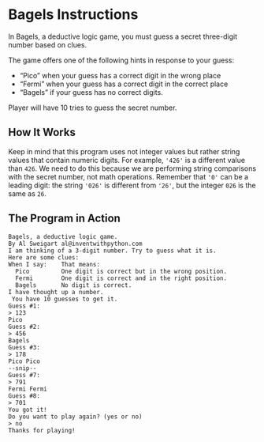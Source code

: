 # Bagels Instructions

In Bagels, a deductive logic game, you must guess a secret three-digit number based on clues. 

The game offers one of the following hints in response to your guess: 
- “Pico” when your guess has a correct digit in the wrong place 
- “Fermi” when your guess has a correct digit in the correct place
- “Bagels” if your guess has no correct digits. 

Player will have 10 tries to guess the secret number.

## How It Works

Keep in mind that this program uses not integer values but rather string values that contain numeric digits. For example, `'426'` is a different value than `426`. We need to do this because we are performing string comparisons with the secret number, not math operations. Remember that `'0'` can be a leading digit: the string `'026'` is different from `'26'`, but the integer `026` is the same as `26`.

## The Program in Action

```
Bagels, a deductive logic game.
By Al Sweigart al@inventwithpython.com
I am thinking of a 3-digit number. Try to guess what it is.
Here are some clues:
When I say:    That means:
  Pico         One digit is correct but in the wrong position.
  Fermi        One digit is correct and in the right position.
  Bagels       No digit is correct.
I have thought up a number.
 You have 10 guesses to get it.
Guess #1:
> 123
Pico
Guess #2:
> 456
Bagels
Guess #3:
> 178
Pico Pico
--snip--
Guess #7:
> 791
Fermi Fermi
Guess #8:
> 701
You got it!
Do you want to play again? (yes or no)
> no
Thanks for playing!
```